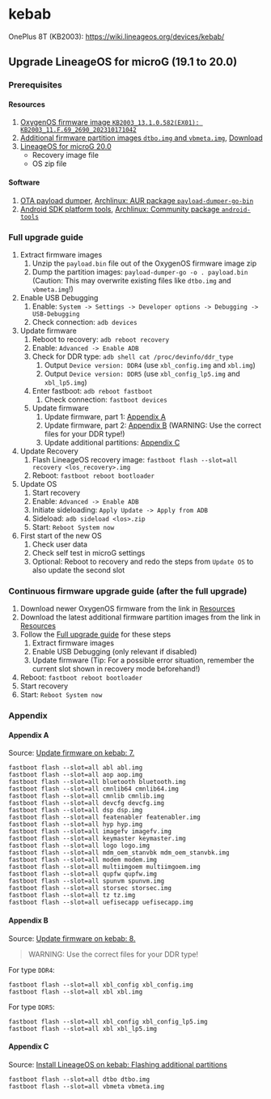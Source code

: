 # kebab
OnePlus 8T (KB2003): https://wiki.lineageos.org/devices/kebab/

## Upgrade LineageOS for microG (19.1 to 20.0)

### Prerequisites

#### Resources
1. [OxygenOS firmware image `KB2003_13.1.0.582(EX01): KB2003_11.F.69_2690_202310171042`](https://xdaforums.com/t/oneplus-8t-rom-ota-oxygen-os-repo-of-oxygen-os-builds.4193183/#post-83971385)
1. [Additional firmware partition images `dtbo.img` and `vbmeta.img`](https://wiki.lineageos.org/devices/kebab/install#flashing-additional-partitions), [Download](https://download.lineageos.org/devices/kebab/builds)
1. [LineageOS for microG 20.0](https://download.lineage.microg.org/kebab/)
    - Recovery image file
    - OS zip file

#### Software
1. [OTA payload dumper](https://github.com/ssut/payload-dumper-go), [Archlinux: AUR package `payload-dumper-go-bin`](https://aur.archlinux.org/packages/payload-dumper-go-bin)
1. [Android SDK platform tools](https://developer.android.com/studio/releases/platform-tools#downloads), [Archlinux: Community package `android-tools`](https://archlinux.org/packages/community/x86_64/android-tools/)

### Full upgrade guide 
1. Extract firmware images
    1. Unzip the `payload.bin` file out of the OxygenOS firmware image zip
    1. Dump the partition images: `payload-dumper-go -o . payload.bin` (Caution: This may overwrite existing files like `dtbo.img` and `vbmeta.img`!)
1. Enable USB Debugging
    1. Enable: `System -> Settings -> Developer options -> Debugging -> USB-Debugging`
    1. Check connection: `adb devices`
1. Update firmware
    1. Reboot to recovery: `adb reboot recovery`
    1. Enable: `Advanced -> Enable ADB`
    1. Check for DDR type: `adb shell cat /proc/devinfo/ddr_type`
        1. Output `Device version: DDR4` (use `xbl_config.img` and `xbl.img`)
        1. Output `Device version: DDR5` (use `xbl_config_lp5.img` and `xbl_lp5.img`)
    1. Enter fastboot: `adb reboot fastboot`
        1. Check connection: `fastboot devices`
    1. Update firmware
        1. Update firmware, part 1: [Appendix A](#appendix-a)
        1. Update firmware, part 2: [Appendix B](#appendix-b) (WARNING: Use the correct files for your DDR type!)
        1. Update additional partitions: [Appendix C](#appendix-c)
1. Update Recovery
    1. Flash LineageOS recovery image: `fastboot flash --slot=all recovery <los_recovery>.img`
    1. Reboot: `fastboot reboot bootloader`
1. Update OS
    1. Start recovery
    1. Enable: `Advanced -> Enable ADB`
    1. Initiate sideloading: `Apply Update -> Apply from ADB`
    1. Sideload: `adb sideload <los>.zip`
    1. Start: `Reboot System now`
1. First start of the new OS
    1. Check user data
    1. Check self test in microG settings
    1. Optional: Reboot to recovery and redo the steps from `Update OS` to also update the second slot

### Continuous firmware upgrade guide (after the full upgrade)
1. Download newer OxygenOS firmware from the link in [Resources](#resources)
1. Download the latest additional firmware partition images from the link in [Resources](#resources)
1. Follow the [Full upgrade guide](#full-upgrade-guide) for these steps
    1. Extract firmware images
    1. Enable USB Debugging (only relevant if disabled)
    1. Update firmware (Tip: For a possible error situation, remember the current slot shown in recovery mode beforehand!)
1. Reboot: `fastboot reboot bootloader`
1. Start recovery
1. Start: `Reboot System now`

### Appendix

#### Appendix A
Source: [Update firmware on kebab: 7.](https://wiki.lineageos.org/devices/kebab/fw_update)

```
fastboot flash --slot=all abl abl.img
fastboot flash --slot=all aop aop.img
fastboot flash --slot=all bluetooth bluetooth.img
fastboot flash --slot=all cmnlib64 cmnlib64.img
fastboot flash --slot=all cmnlib cmnlib.img
fastboot flash --slot=all devcfg devcfg.img
fastboot flash --slot=all dsp dsp.img
fastboot flash --slot=all featenabler featenabler.img
fastboot flash --slot=all hyp hyp.img
fastboot flash --slot=all imagefv imagefv.img
fastboot flash --slot=all keymaster keymaster.img
fastboot flash --slot=all logo logo.img
fastboot flash --slot=all mdm_oem_stanvbk mdm_oem_stanvbk.img
fastboot flash --slot=all modem modem.img
fastboot flash --slot=all multiimgoem multiimgoem.img
fastboot flash --slot=all qupfw qupfw.img
fastboot flash --slot=all spunvm spunvm.img
fastboot flash --slot=all storsec storsec.img
fastboot flash --slot=all tz tz.img
fastboot flash --slot=all uefisecapp uefisecapp.img
```

#### Appendix B
Source: [Update firmware on kebab: 8.](https://wiki.lineageos.org/devices/kebab/fw_update)

> WARNING: Use the correct files for your DDR type!

For type `DDR4`:
```
fastboot flash --slot=all xbl_config xbl_config.img
fastboot flash --slot=all xbl xbl.img
```

For type `DDR5`:
```
fastboot flash --slot=all xbl_config xbl_config_lp5.img
fastboot flash --slot=all xbl xbl_lp5.img
```

#### Appendix C
Source: [Install LineageOS on kebab: Flashing additional partitions](https://wiki.lineageos.org/devices/kebab/install#flashing-additional-partitions)

```
fastboot flash --slot=all dtbo dtbo.img
fastboot flash --slot=all vbmeta vbmeta.img
```
